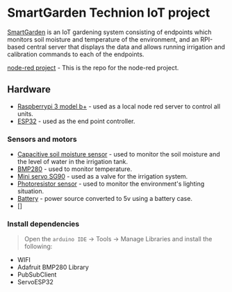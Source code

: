 # SmartGarden Technion IoT project

[SmartGarden](https://github.com/Exital/smartGarden) is an IoT gardening system consisting of endpoints which monitors soil moisture and temperature of the environment, and an RPI-based central server that displays the data and allows running irrigation and calibration commands to each of the endpoints.

[node-red project](https://github.com/Exital/SmartGardenPI_nodered) - This is the repo for the node-red project.

## Hardware

- [Raspberrypi 3 model b+](https://www.raspberrypi.com/products/raspberry-pi-3-model-b-plus/) -  used as a local node red server to control all units.
- [ESP32](https://www.espressif.com) - used as the end point controller.

### Sensors and motors
- [Capacitive soil moisture sensor](https://www.amazon.co.uk/Rfvtgb-Capacitive-Moisture-Corrosion-Resistant/dp/B094VGKNQK/ref=sr_1_2_sspa?crid=3CALEXSGL34YO&keywords=capacitive+soil+moisture+sensor&qid=1641928400&sprefix=capacitive+soil+mo%2Caps%2C131&sr=8-2-spons&psc=1&spLa=ZW5jcnlwdGVkUXVhbGlmaWVyPUEyWFBXS1VZOUxaN0VMJmVuY3J5cHRlZElkPUEwNzUwNzEyM0RINlQ4SEhISzVCMCZlbmNyeXB0ZWRBZElkPUEwMjgyNTcxM0hCV0xPWks4VjA5TSZ3aWRnZXROYW1lPXNwX2F0ZiZhY3Rpb249Y2xpY2tSZWRpcmVjdCZkb05vdExvZ0NsaWNrPXRydWU=) - used to monitor the soil moisture and the level of water in the irrigation tank.
- [BMP280](https://www.amazon.co.uk/Barometric-Temperature-calibrated-Barometer-Altimeter/dp/B07BD5L91Y/ref=sr_1_4?crid=2TPV9TOF3T9Q4&keywords=bmp280&qid=1641928489&sprefix=bmp280%2Caps%2C164&sr=8-4) - used to monitor temperature.
- [Mini servo SG90](https://www.amazon.co.uk/ULTECHNOVO-Micro-Helicopter-Airplane-Controls/dp/B08PVCT9Z4/ref=sr_1_4_sspa?crid=OXO0ZNZUXTLR&keywords=mini%2Bservo&qid=1641928547&sprefix=mini%2Bservo%2Caps%2C135&sr=8-4-spons&spLa=ZW5jcnlwdGVkUXVhbGlmaWVyPUEzN0JMTlpMSlhTNzhZJmVuY3J5cHRlZElkPUEwMTMyMzgyMVJBM01DOVJHRjRZSCZlbmNyeXB0ZWRBZElkPUEwNTkzODY1MjA2TVJHSlRWNFRMSSZ3aWRnZXROYW1lPXNwX2F0ZiZhY3Rpb249Y2xpY2tSZWRpcmVjdCZkb05vdExvZ0NsaWNrPXRydWU&th=1) - used as a valve for the irrigation system.
- [Photoresistor sensor](https://he.aliexpress.com/item/32701608104.html?spm=a2g0o.productlist.0.0.4df8270eD0duhN&algo_pvid=e78bfb57-1136-402b-b3fc-9357bea1112a&algo_exp_id=e78bfb57-1136-402b-b3fc-9357bea1112a-7&pdp_ext_f=%7B%22sku_id%22%3A%2260696331493%22%7D&pdp_pi=-1%3B0.68%3B-1%3B-1%40salePrice%3BUSD%3Bsearch-mainSearch) - used to monitor the environment's lighting situation.
- [Battery](https://he.aliexpress.com/item/1005003229199497.html?spm=a2g0o.productlist.0.0.50a353ddhxWx6U&algo_pvid=02276440-738b-4b65-a0ba-6420fbd68675&aem_p4p_detail=20220111111800788025246049380079564831&algo_exp_id=02276440-738b-4b65-a0ba-6420fbd68675-49&pdp_ext_f=%7B%22sku_id%22%3A%2212000024859221512%22%7D&pdp_pi=-1%3B7.56%3B-1%3BUSD+3.16%40salePrice%3BUSD%3Bsearch-mainSearch) - power source converted to 5v using a battery case.
- []


### Install dependencies

> Open the `arduino IDE` -> Tools -> Manage Libraries and install the following:
- WIFI
- Adafruit BMP280 Library
- PubSubClient
- ServoESP32
